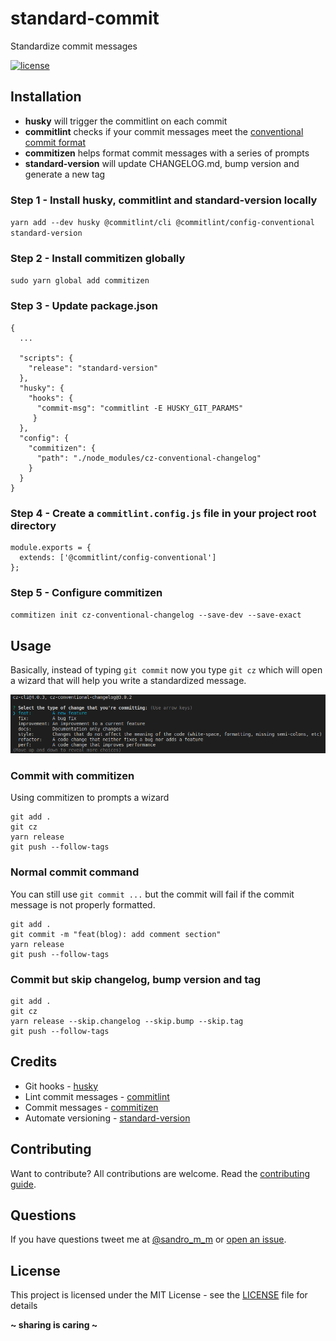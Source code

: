# standard-commit

Standardize commit messages

[![license](https://img.shields.io/badge/License-MIT-blue.svg?style=flat)](LICENSE)

## Installation

- **husky** will trigger the commitlint on each commit
- **commitlint** checks if your commit messages meet the [conventional commit format](https://conventionalcommits.org/)
- **commitizen** helps format commit messages with a series of prompts
- **standard-version** will update CHANGELOG.md, bump version and generate a new tag

### Step 1 - Install husky, commitlint and standard-version locally

`yarn add --dev husky @commitlint/cli @commitlint/config-conventional standard-version`

### Step 2 - Install commitizen globally

`sudo yarn global add commitizen`

### Step 3 - Update package.json

```
{
  ...

  "scripts": {
    "release": "standard-version"
  },
  "husky": {
    "hooks": {
      "commit-msg": "commitlint -E HUSKY_GIT_PARAMS"
     }
  },
  "config": {
    "commitizen": {
      "path": "./node_modules/cz-conventional-changelog"
    }
  }
}
```

### Step 4 - Create a `commitlint.config.js` file in your project root directory

```
module.exports = {
  extends: ['@commitlint/config-conventional']
};
```

### Step 5 - Configure commitizen

`commitizen init cz-conventional-changelog --save-dev --save-exact`

## Usage

Basically, instead of typing `git commit` now you type `git cz` which will open a wizard that will help you write a standardized message.

![Commitizen template](docs/img/commitizen_01.png)

### Commit with commitizen

Using commitizen to prompts a wizard

```
git add .
git cz
yarn release
git push --follow-tags
```

### Normal commit command

You can still use `git commit ...` but the commit will fail if the commit message is not properly formatted.

```
git add .
git commit -m "feat(blog): add comment section"
yarn release
git push --follow-tags
```

### Commit but skip changelog, bump version and tag

```
git add .
git cz
yarn release --skip.changelog --skip.bump --skip.tag
git push --follow-tags
```

## Credits

- Git hooks - [husky](https://github.com/typicode/husky)
- Lint commit messages - [commitlint](https://github.com/conventional-changelog/commitlint)
- Commit messages - [commitizen](https://github.com/commitizen/cz-cli)
- Automate versioning - [standard-version](https://github.com/conventional-changelog/standard-version)

## Contributing
Want to contribute? All contributions are welcome. Read the [contributing guide](CONTRIBUTING.md).

## Questions
If you have questions tweet me at [@sandro_m_m](https://twitter.com/sandro_m_m) or [open an issue](../../issues/new).

## License
This project is licensed under the MIT License - see the [LICENSE](LICENSE) file for details

**~ sharing is caring ~**
